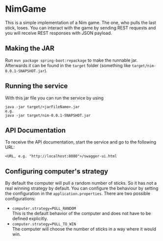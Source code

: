 # NimGame

This is a simple implementation of a Nim game. The one, who pulls the last
stick, loses. You can interact with the game by sending REST requests and you
will receive REST responses with JSON payload. 

## Making the JAR
Run `mvn package spring-boot:repackage` to make the runnable jar. Afterwards it
can be found in the `target` folder (something like `target/nim-0.0.1-SNAPSHOT.jar`).

## Running the service
With this jar file you can run the service by using
```
java -jar target/<jarFileName>.jar
e.g.
java -jar target/nim-0.0.1-SNAPSHOT.jar
```

## API Documentation
To receive the API documentation, start the service and go to the following
URL:
```
<URL, e.g. "http://localhost:8080">/swagger-ui.html
```

## Configuring computer's strategy
By default the computer will pull a random number of sticks. So it has not a
real winning strategy by default. You can configure the behaviour by setting
the configuration in the `application.properties`. There are two possible
configurations:

* `computer.strategy=PULL_RANDOM`<br>
  This is the default behavior of the computer and does not have to be defined
  explicitly.
* `computer.strategy=PULL_TO_WIN`<br>
  The computer will choose the number of sticks in a way where it would win.
 